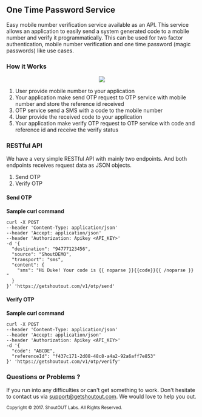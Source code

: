 ## One Time Password Service

Easy mobile number verification service available as an API. This service allows an application to easily send a system generated code to a mobile number and
verify it programmatically. This can be used for two factor authentication, mobile number verification and
one time password (magic passwords) like use cases.

### <a id="#rH"></a>How it Works

<div style="text-align:center"><img src ="http://developers.getshoutout.com/images/OTP_Service_Message_Flow.png" /></div>


1. User provide mobile number to your application
2. Your application make send OTP request to OTP service with mobile number and store the reference id received
3. OTP service send a SMS with a code to the mobile number
4. User provide the received code to your application
5. Your application make verify OTP request to OTP service with code and reference id and receive the verify status

### <a id="#rA"></a>RESTful API

We have a very simple RESTful API with mainly two endpoints. And both endpoints receives request data as JSON objects.

 1. Send OTP
 2. Verify OTP

#### <a id="#1"></a>Send OTP

**Sample curl command**

```curl
curl -X POST
--header 'Content-Type: application/json'
--header 'Accept: application/json'
--header 'Authorization: Apikey <API_KEY>'
-d '{
  "destination": "94777123456",
  "source": "ShoutDEMO",
  "transport": "sms",
  "content": {
    "sms": "Hi Duke! Your code is {{ noparse }}{{code}}{{ /noparse }} "
  }
}' 'https://getshoutout.com/v1/otp/send'
```

#### <a id="#2"></a>Verify OTP

**Sample curl command**

```curl
curl -X POST
--header 'Content-Type: application/json'
--header 'Accept: application/json'
--header 'Authorization: Apikey <API_KEY>'
-d '{
  "code": "ABCDE",
  "referenceId": "f437c171-2d08-48c8-a4a2-92a6aff7e853"
}' 'https://getshoutout.com/v1/otp/verify'
```

### Questions or Problems ?

If you run into any difficulties or can't get something to work. Don't hesitate to contact us via <support@getshoutout.com>. We would love to help you out.

<small>Copyright © 2017. ShoutOUT Labs. All Rights Reserved.</small>